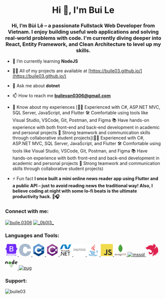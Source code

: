 <h1 align="center">Hi 👋, I'm Bui Le</h1>
<h3 align="center">Hi, I’m Bùi Lê – a passionate Fullstack Web Developer from Vietnam. I enjoy building useful web applications and solving real-world problems with code. I'm currently diving deeper into React, Entity Framework, and Clean Architecture to level up my skills.</h3>

- 🌱 I’m currently learning **NodeJS**

- 👨‍💻 All of my projects are available at [https://buile03.github.io/](https://buile03.github.io/)

- 💬 Ask me about **dotnet**

- 📫 How to reach me **builevan0306@gmail.com**

- 📄 Know about my experiences [👨‍💻 Experienced with C#, ASP.NET MVC, SQL Server, JavaScript, and Flutter 🛠️ Comfortable using tools like Visual Studio, VSCode, Git, Postman, and Figma 📚 Have hands-on experience with both front-end and back-end development in academic and personal projects 👥 Strong teamwork and communication skills through collaborative student projects](👨‍💻 Experienced with C#, ASP.NET MVC, SQL Server, JavaScript, and Flutter 🛠️ Comfortable using tools like Visual Studio, VSCode, Git, Postman, and Figma 📚 Have hands-on experience with both front-end and back-end development in academic and personal projects 👥 Strong teamwork and communication skills through collaborative student projects)

- ⚡ Fun fact **I once built a mini online news reader app using Flutter and a public API – just to avoid reading news the traditional way! Also, I believe coding at night with some lo-fi beats is the ultimate productivity hack. 🌙🎧**

<h3 align="left">Connect with me:</h3>
<p align="left">
<a href="https://fb.com/buile.0306" target="blank"><img align="center" src="https://raw.githubusercontent.com/rahuldkjain/github-profile-readme-generator/master/src/images/icons/Social/facebook.svg" alt="buile.0306" height="30" width="40" /></a>
<a href="https://instagram.com/_0b0l3_" target="blank"><img align="center" src="https://raw.githubusercontent.com/rahuldkjain/github-profile-readme-generator/master/src/images/icons/Social/instagram.svg" alt="_0b0l3_" height="30" width="40" /></a>
</p>

<h3 align="left">Languages and Tools:</h3>
<p align="left"> <a href="https://getbootstrap.com" target="_blank" rel="noreferrer"> <img src="https://raw.githubusercontent.com/devicons/devicon/master/icons/bootstrap/bootstrap-plain-wordmark.svg" alt="bootstrap" width="40" height="40"/> </a> <a href="https://www.cprogramming.com/" target="_blank" rel="noreferrer"> <img src="https://raw.githubusercontent.com/devicons/devicon/master/icons/c/c-original.svg" alt="c" width="40" height="40"/> </a> <a href="https://www.w3schools.com/cpp/" target="_blank" rel="noreferrer"> <img src="https://raw.githubusercontent.com/devicons/devicon/master/icons/cplusplus/cplusplus-original.svg" alt="cplusplus" width="40" height="40"/> </a> <a href="https://www.w3schools.com/cs/" target="_blank" rel="noreferrer"> <img src="https://raw.githubusercontent.com/devicons/devicon/master/icons/csharp/csharp-original.svg" alt="csharp" width="40" height="40"/> </a> <a href="https://dotnet.microsoft.com/" target="_blank" rel="noreferrer"> <img src="https://raw.githubusercontent.com/devicons/devicon/master/icons/dot-net/dot-net-original-wordmark.svg" alt="dotnet" width="40" height="40"/> </a> <a href="https://expressjs.com" target="_blank" rel="noreferrer"> <img src="https://raw.githubusercontent.com/devicons/devicon/master/icons/express/express-original-wordmark.svg" alt="express" width="40" height="40"/> </a> <a href="https://www.java.com" target="_blank" rel="noreferrer"> <img src="https://raw.githubusercontent.com/devicons/devicon/master/icons/java/java-original.svg" alt="java" width="40" height="40"/> </a> <a href="https://developer.mozilla.org/en-US/docs/Web/JavaScript" target="_blank" rel="noreferrer"> <img src="https://raw.githubusercontent.com/devicons/devicon/master/icons/javascript/javascript-original.svg" alt="javascript" width="40" height="40"/> </a> <a href="https://www.mongodb.com/" target="_blank" rel="noreferrer"> <img src="https://raw.githubusercontent.com/devicons/devicon/master/icons/mongodb/mongodb-original-wordmark.svg" alt="mongodb" width="40" height="40"/> </a> <a href="https://www.microsoft.com/en-us/sql-server" target="_blank" rel="noreferrer"> <img src="https://www.svgrepo.com/show/303229/microsoft-sql-server-logo.svg" alt="mssql" width="40" height="40"/> </a> <a href="https://nestjs.com/" target="_blank" rel="noreferrer"> <img src="https://raw.githubusercontent.com/devicons/devicon/master/icons/nestjs/nestjs-plain.svg" alt="nestjs" width="40" height="40"/> </a> <a href="https://nodejs.org" target="_blank" rel="noreferrer"> <img src="https://raw.githubusercontent.com/devicons/devicon/master/icons/nodejs/nodejs-original-wordmark.svg" alt="nodejs" width="40" height="40"/> </a> <a href="https://pugjs.org" target="_blank" rel="noreferrer"> <img src="https://cdn.worldvectorlogo.com/logos/pug.svg" alt="pug" width="40" height="40"/> </a> </p>

<h3 align="left">Support:</h3>
<p><a href="https://www.buymeacoffee.com/buile03"> <img align="left" src="https://cdn.buymeacoffee.com/buttons/v2/default-yellow.png" height="50" width="210" alt="buile03" /></a></p><br><br>
